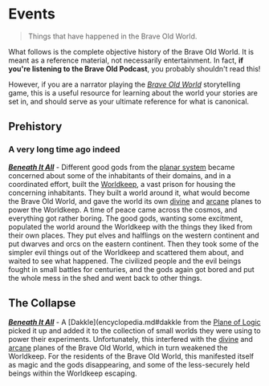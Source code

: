 # Events
> Things that have happened in the Brave Old World.

What follows is the complete objective history of the Brave Old World.  It is meant as a reference material, not necessarily entertainment.  In fact, **if you're listening to the Brave Old Podcast**, you probably shouldn't read this!

However, if you are a narrator playing the _[Brave Old World](https://github.com/emsenn/brave-old-world/)_ storytelling game, this is a useful resource for learning about the world your stories are set in, and should serve as your ultimate reference for what is canonical.

## Prehistory
### A very long time ago indeed
***[Beneath It All](adventures/beneath-it-all.md)*** - Different good gods from the [planar system](encyclopedia.md#planar-system) became concerned about some of the inhabitants of their domains, and in a coordinated effort, built the [Worldkeep](encyclopedia.md#worldkeep), a vast prison for housing the concerning inhabitants. They built a world around it, what would become the Brave Old World, and gave the world its own [divine](encyclopedia.md#divine-plane) and [arcane](encyclopedia.md#arcane-plane) planes to power the Worldkeep.  A time of peace came across the cosmos, and everything got rather boring.  The good gods, wanting some excitment, populated the world around the Worldkeep with the things they liked from their own places.  They put elves and halflings on the western continent and put dwarves and orcs on the eastern continent.  Then they took some of the simpler evil things out of the Worldkeep and scattered them about, and waited to see what happened.  The civilized people and the evil beings fought in small battles for centuries, and the gods again got bored and put the whole mess in the shed and went back to other things.

## The Collapse
***[Beneath It All](adventures/beneath-it-all.md)*** - A [Dakkle](encyclopedia.md#dakkle from the [Plane of Logic](encyclopedia.md#plane-of-logic) picked it up and added it to the collection of small worlds they were using to power their experiments.  Unfortunately, this interfered with the [divine](encyclopedia.md#divine-plane) and [arcane](encyclopedia.md#arcane-plane) planes of the Brave Old World, which in turn weakened the Worldkeep. For the residents of the Brave Old World, this manifested itself as magic and the gods disappearing, and some of the less-securely held beings within the Worldkeep escaping.
